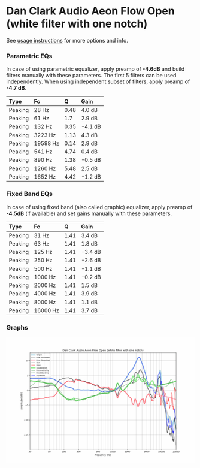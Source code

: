 # Dan Clark Audio Aeon Flow Open (white filter with one notch)
See [usage instructions](https://github.com/jaakkopasanen/AutoEq#usage) for more options and info.

### Parametric EQs
In case of using parametric equalizer, apply preamp of **-4.6dB** and build filters manually
with these parameters. The first 5 filters can be used independently.
When using independent subset of filters, apply preamp of **-4.7 dB**.

| Type    | Fc       |    Q | Gain    |
|:--------|:---------|:-----|:--------|
| Peaking | 28 Hz    | 0.48 | 4.0 dB  |
| Peaking | 61 Hz    | 1.7  | 2.9 dB  |
| Peaking | 132 Hz   | 0.35 | -4.1 dB |
| Peaking | 3223 Hz  | 1.13 | 4.3 dB  |
| Peaking | 19598 Hz | 0.14 | 2.9 dB  |
| Peaking | 541 Hz   | 4.74 | 0.4 dB  |
| Peaking | 890 Hz   | 1.38 | -0.5 dB |
| Peaking | 1260 Hz  | 5.48 | 2.5 dB  |
| Peaking | 1652 Hz  | 4.42 | -1.2 dB |

### Fixed Band EQs
In case of using fixed band (also called graphic) equalizer, apply preamp of **-4.5dB**
(if available) and set gains manually with these parameters.

| Type    | Fc       |    Q | Gain    |
|:--------|:---------|:-----|:--------|
| Peaking | 31 Hz    | 1.41 | 3.4 dB  |
| Peaking | 63 Hz    | 1.41 | 1.8 dB  |
| Peaking | 125 Hz   | 1.41 | -3.4 dB |
| Peaking | 250 Hz   | 1.41 | -2.6 dB |
| Peaking | 500 Hz   | 1.41 | -1.1 dB |
| Peaking | 1000 Hz  | 1.41 | -0.2 dB |
| Peaking | 2000 Hz  | 1.41 | 1.5 dB  |
| Peaking | 4000 Hz  | 1.41 | 3.9 dB  |
| Peaking | 8000 Hz  | 1.41 | 1.1 dB  |
| Peaking | 16000 Hz | 1.41 | 3.7 dB  |

### Graphs
![](./Dan%20Clark%20Audio%20Aeon%20Flow%20Open%20(white%20filter%20with%20one%20notch).png)